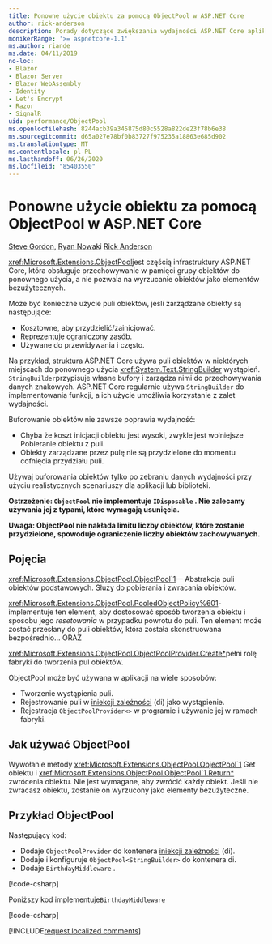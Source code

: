 ```yaml
---
title: Ponowne użycie obiektu za pomocą ObjectPool w ASP.NET Core
author: rick-anderson
description: Porady dotyczące zwiększania wydajności ASP.NET Core aplikacji przy użyciu programu ObjectPool.
monikerRange: '>= aspnetcore-1.1'
ms.author: riande
ms.date: 04/11/2019
no-loc:
- Blazor
- Blazor Server
- Blazor WebAssembly
- Identity
- Let's Encrypt
- Razor
- SignalR
uid: performance/ObjectPool
ms.openlocfilehash: 8244acb39a345875d80c5528a822de23f78b6e38
ms.sourcegitcommit: d65a027e78bf0b83727f975235a18863e685d902
ms.translationtype: MT
ms.contentlocale: pl-PL
ms.lasthandoff: 06/26/2020
ms.locfileid: "85403550"
---
```

# <a name="object-reuse-with-objectpool-in-aspnet-core"></a>Ponowne użycie obiektu za pomocą ObjectPool w ASP.NET Core

[Steve Gordon](https://twitter.com/stevejgordon), [Ryan Nowak](https://github.com/rynowak)i [Rick Anderson](https://twitter.com/RickAndMSFT)

<xref:Microsoft.Extensions.ObjectPool>jest częścią infrastruktury ASP.NET Core, która obsługuje przechowywanie w pamięci grupy obiektów do ponownego użycia, a nie pozwala na wyrzucanie obiektów jako elementów bezużytecznych.

Może być konieczne użycie puli obiektów, jeśli zarządzane obiekty są następujące:

- Kosztowne, aby przydzielić/zainicjować.
- Reprezentuje ograniczony zasób.
- Używane do przewidywania i często.

Na przykład, struktura ASP.NET Core używa puli obiektów w niektórych miejscach do ponownego użycia <xref:System.Text.StringBuilder> wystąpień. `StringBuilder`przypisuje własne bufory i zarządza nimi do przechowywania danych znakowych. ASP.NET Core regularnie używa `StringBuilder` do implementowania funkcji, a ich użycie umożliwia korzystanie z zalet wydajności.

Buforowanie obiektów nie zawsze poprawia wydajność:

- Chyba że koszt inicjacji obiektu jest wysoki, zwykle jest wolniejsze Pobieranie obiektu z puli.
- Obiekty zarządzane przez pulę nie są przydzielone do momentu cofnięcia przydziału puli.

Używaj buforowania obiektów tylko po zebraniu danych wydajności przy użyciu realistycznych scenariuszy dla aplikacji lub biblioteki.

**Ostrzeżenie: `ObjectPool` nie implementuje `IDisposable` . Nie zalecamy używania jej z typami, które wymagają usunięcia.**

**Uwaga: ObjectPool nie nakłada limitu liczby obiektów, które zostanie przydzielone, spowoduje ograniczenie liczby obiektów zachowywanych.**

## <a name="concepts"></a>Pojęcia

<xref:Microsoft.Extensions.ObjectPool.ObjectPool`1>— Abstrakcja puli obiektów podstawowych. Służy do pobierania i zwracania obiektów.

<xref:Microsoft.Extensions.ObjectPool.PooledObjectPolicy%601>-implementuje ten element, aby dostosować sposób tworzenia obiektu i sposobu jego *resetowania* w przypadku powrotu do puli. Ten element może zostać przesłany do puli obiektów, która została skonstruowana bezpośrednio... ORAZ

<xref:Microsoft.Extensions.ObjectPool.ObjectPoolProvider.Create*>pełni rolę fabryki do tworzenia pul obiektów.
<!-- REview, there is no ObjectPoolProvider<T> -->

ObjectPool może być używana w aplikacji na wiele sposobów:

* Tworzenie wystąpienia puli.
* Rejestrowanie puli w [iniekcji zależności](xref:fundamentals/dependency-injection) (di) jako wystąpienie.
* Rejestracja `ObjectPoolProvider<>` w programie i używanie jej w ramach fabryki.

## <a name="how-to-use-objectpool"></a>Jak używać ObjectPool

Wywołanie metody <xref:Microsoft.Extensions.ObjectPool.ObjectPool`1> Get obiektu i <xref:Microsoft.Extensions.ObjectPool.ObjectPool`1.Return*> zwrócenia obiektu.  Nie jest wymagane, aby zwrócić każdy obiekt. Jeśli nie zwracasz obiektu, zostanie on wyrzucony jako elementy bezużyteczne.

## <a name="objectpool-sample"></a>Przykład ObjectPool

Następujący kod:

* Dodaje `ObjectPoolProvider` do kontenera [iniekcji zależności](xref:fundamentals/dependency-injection) (di).
* Dodaje i konfiguruje `ObjectPool<StringBuilder>` do kontenera di.
* Dodaje `BirthdayMiddleware` .

[!code-csharp[](ObjectPool/ObjectPoolSample/Startup.cs?name=snippet)]

Poniższy kod implementuje`BirthdayMiddleware`

[!code-csharp[](ObjectPool/ObjectPoolSample/BirthdayMiddleware.cs?name=snippet)]

[!INCLUDE[request localized comments](~/includes/code-comments-loc.md)]
